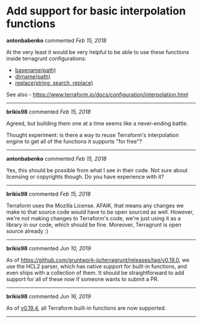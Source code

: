 # Add support for basic interpolation functions

**antonbabenko** commented *Feb 15, 2018*

At the very least it would be very helpful to be able to use these functions inside terragrunt configurations:

* [basename(path)](https://www.terraform.io/docs/configuration/interpolation.html#basename-path-)
* [dirname(path)](https://www.terraform.io/docs/configuration/interpolation.html#dirname-path-)
* [replace(string, search, replace)](https://www.terraform.io/docs/configuration/interpolation.html#replace-string-search-replace-)

See also - https://www.terraform.io/docs/configuration/interpolation.html
<br />
***


**brikis98** commented *Feb 15, 2018*

Agreed, but building them one at a time seems like a never-ending battle.

Thought experiment: is there a way to reuse Terraform's interpolation engine to get all of the functions it supports "for free"?
***

**antonbabenko** commented *Feb 15, 2018*

Yes, this should be possible from what I see in their code. Not sure about licensing or copyrights though. Do you have experience with it?
***

**brikis98** commented *Feb 15, 2018*

Terraform uses the Mozilla License. AFAIK, that means any changes we make to that source code would have to be open sourced as well. However, we're not making changes to Terraform's code, we're just using it as a library in our code, which should be fine. Moreover, Terragrunt is open source already :)
***

**brikis98** commented *Jun 10, 2019*

As of https://github.com/gruntwork-io/terragrunt/releases/tag/v0.19.0, we use the HCL2 parser, which has native support for built-in functions, and even ships with a collection of them. It should be straightforward to add support for all of these now if someone wants to submit a PR.
***

**brikis98** commented *Jun 16, 2019*

As of [v0.19.4](https://github.com/gruntwork-io/terragrunt/releases/tag/v0.19.4), all Terraform built-in functions are now supported.
***

